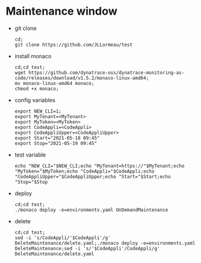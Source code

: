 # Maintenance window

- git clone 
      
      cd;
      git clone https://github.com/JLLormeau/test

- install monaco

      cd;cd test;
      wget https://github.com/dynatrace-oss/dynatrace-monitoring-as-code/releases/download/v1.5.2/monaco-linux-amd64;
      mv monaco-linux-amd64 monaco;
      chmod +x monaco;
    
- config variables
     
      export NEW_CLI=1;
      export MyTenant=<MyTenant>
      export MyToken=<MyToken>
      export CodeAppli=<CodeAppli>
      export CodeAppliUpper=<CodeAppliUpper>
      export Start="2021-05-18 09:45"
      export Stop="2021-05-19 09:45"
      
- test variable

      echo "NEW_CLI="$NEW_CLI;echo "MyTenant=https://"$MyTenant;echo "MyToken="$MyToken;echo "CodeAppli="$CodeAppli;echo "CodeAppliUpper="$CodeAppliUpper;echo "Start="$Start;echo "Stop="$Stop
     
- deploy
 
      cd;cd test; 
      ./monaco deploy -e=environments.yaml OnDemandMaintenance

- delete

      cd;cd test;
      sed -i 's/CodeAppli/'$CodeAppli'/g' DeleteMaintenance/delete.yaml;./monaco deploy -e=environments.yaml DeleteMaintenance;sed -i 's/'$CodeAppli'/CodeAppli/g' DeleteMaintenance/delete.yaml
